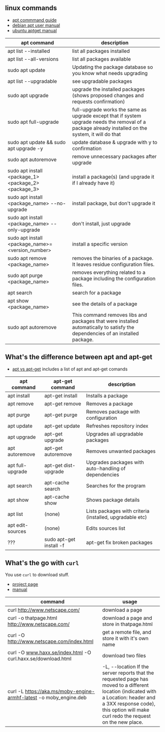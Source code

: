 ## linux commands
- [apt commmand guide](https://itsfoss.com/apt-command-guide/)
- [debian apt user manual](https://www.debian.org/doc/user-manuals#apt-howto)
- [ubuntu aptget manual](https://help.ubuntu.com/community/AptGet/Howto)

apt command | description
------------| -----------
apt list --installed | list all packages installed
apt list --all-versions | list all packages available
sudo apt update | Updating the package database so you know what needs upgrading
apt list --upgradable | see upgradable packages
sudo apt upgrade | upgrade the installed packages (shows proposed changes and requests confirmation)
sudo apt full-upgrade | full-upgrade works the same as upgrade except that if system upgrade needs the removal of a package already installed on the system, it will do that
sudo apt update && sudo apt upgrade -y | update database & upgrade with y to confirmation
sudo apt autoremove | remove unnecessary  packages after upgrade
sudo apt install <package_1> <package_2> <package_3> | install a package(s) (and upgrade it if I already have it)
sudo apt install <package_name> --no-upgrade | install package, but don't upgrade it 
sudo apt install <package_name> --only-upgrade | don't install, just upgrade
sudo apt install <package_name>=<version_number> | install a specific version
sudo apt remove <package_name> | removes the binaries of a package. It leaves residue configuration files.
sudo apt purge <package_name> | removes everything related to a package including the configuration files.
apt search <search term>  | search for a package
apt show <package_name> | see the details of a package
  sudo apt autoremove | This command removes libs and packages that were installed automatically to satisfy the dependencies of an installed package. 
  

## What's the difference between apt and apt-get

- [apt vs apt-get](https://itsfoss.com/apt-vs-apt-get-difference/)
includes a list of apt and apt-get comands

apt command | apt-get command | description
------------| --------------- | -----------
apt install | apt-get install	 | Installs a package
apt remove  | apt-get remove	 | Removes a package
apt purge   | apt-get purge	 | Removes package with configuration
apt update  | apt-get update	 | Refreshes repository index
apt upgrade | apt-get upgrade | 	Upgrades all upgradable packages
apt autoremove| apt-get autoremove	 | Removes unwanted packages
apt full-upgrade| 	apt-get dist-upgrade | 	Upgrades packages with auto-handling of dependencies
apt search	| apt-cache search | Searches for the program
apt show	| apt-cache show	| Shows package details
apt list | (none) |	Lists packages with criteria (installed, upgradable etc)
apt edit-sources | (none) |	Edits sources list
??? | sudo apt-get install -f | apt-get fix broken packages


## What's the go with ```curl```

You use ```curl``` to download stuff.
- [project page](https://github.com/curl/curl)
- [manual](https://curl.haxx.se/docs/manual.html)


command | usage
--- | ---
 curl http://www.netscape.com/ | download a page
 curl -o thatpage.html http://www.netscape.com/ | download a page and store in thatpage.html
 curl -O http://www.netscape.com/index.html | get a remote file, and store it with it's own name
   curl -O www.haxx.se/index.html -O curl.haxx.se/download.html | download two files
 curl -L https://aka.ms/moby-engine-armhf-latest -o moby_engine.deb | -L, --location If the server reports that the requested page has moved to a different location (indicated with a Location: header and a 3XX response code), this option will make curl redo the request on the new place.   


```
